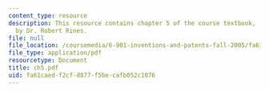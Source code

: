 ```yaml
---
content_type: resource
description: This resource contains chapter 5 of the course textbook, 'Create or Perish',
  by Dr. Robert Rines.
file: null
file_location: /coursemedia/6-901-inventions-and-patents-fall-2005/fa61caedf2cfd877f5becafb052c1076_ch5.pdf
file_type: application/pdf
resourcetype: Document
title: ch5.pdf
uid: fa61caed-f2cf-d877-f5be-cafb052c1076
---
```

